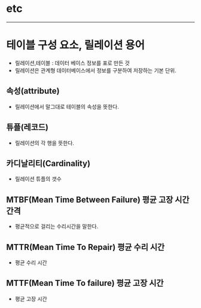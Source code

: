 # etc
--------------------------------------------
# 테이블 구성 요소, 릴레이션 용어
 - 릴레이션,테이블 : 데이터 베이스 정보를 표로 만든 것
 - 릴레이션은 관계형 데이터베이스에서 정보를 구분하여 저장하는 기본 단위.

## 속성(attribute)
 - 릴레이션에서 말그대로 테이블의 속성을 뜻한다.
 
## 튜플(레코드)
 - 릴레이션의 각 행을 뜻한다.
 
## 카디날리티(Cardinality)
 - 릴레이션 튜플의 갯수
 
## MTBF(Mean Time Between Failure) 평균 고장 시간 간격
 - 평균적으로 걸리는 수리시간을 말한다.
 
## MTTR(Mean Time To Repair) 평균 수리 시간
 - 평균 수리 시간

## MTTF(Mean Time To failure) 평균 고장 시간
 - 평균 고장 시간